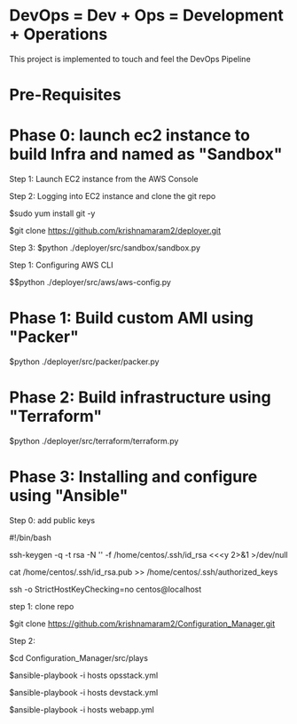 # DevOps    =  Dev  +  Ops   =   Development + Operations
 
This project is implemented to touch and feel the DevOps Pipeline


# Pre-Requisites

# Phase 0: launch ec2 instance to build Infra and named as "Sandbox"

Step 1: Launch EC2 instance from the AWS Console

Step 2: Logging into EC2 instance and clone the git repo

$sudo yum install git -y

$git clone https://github.com/krishnamaram2/deployer.git

Step 3:
$python ./deployer/src/sandbox/sandbox.py

Step 1: Configuring AWS CLI

$$python ./deployer/src/aws/aws-config.py


# Phase 1: Build custom AMI using "Packer"

$python ./deployer/src/packer/packer.py


# Phase 2: Build infrastructure using "Terraform"

$python ./deployer/src/terraform/terraform.py



# Phase 3: Installing and configure using "Ansible"

Step 0: add public keys

 #!/bin/bash
 
 ssh-keygen -q -t rsa -N '' -f /home/centos/.ssh/id_rsa <<<y 2>&1 >/dev/null

 cat /home/centos/.ssh/id_rsa.pub >> /home/centos/.ssh/authorized_keys

 ssh -o StrictHostKeyChecking=no centos@localhost


step 1: clone repo

$git clone https://github.com/krishnamaram2/Configuration_Manager.git

Step 2:

$cd Configuration_Manager/src/plays

$ansible-playbook -i hosts opsstack.yml

$ansible-playbook -i hosts devstack.yml

$ansible-playbook -i hosts webapp.yml





